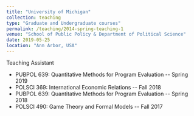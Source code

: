 ```yaml
---
title: "University of Michigan"
collection: teaching
type: "Graduate and Undergraduate courses"
permalink: /teaching/2014-spring-teaching-1
venue: "School of Public Policy & Department of Political Science"
date: 2019-05-25
location: "Ann Arbor, USA"
---
```


Teaching Assistant

- PUBPOL 639: Quantitative Methods for Program Evaluation -- Spring 2019
- POLSCI 369: International Economic Relations -- Fall 2018
- PUBPOL 639: Quantitative Methods for Program Evaluation -- Spring 2018
- POLSCI 490: Game Theory and Formal Models -- Fall 2017
